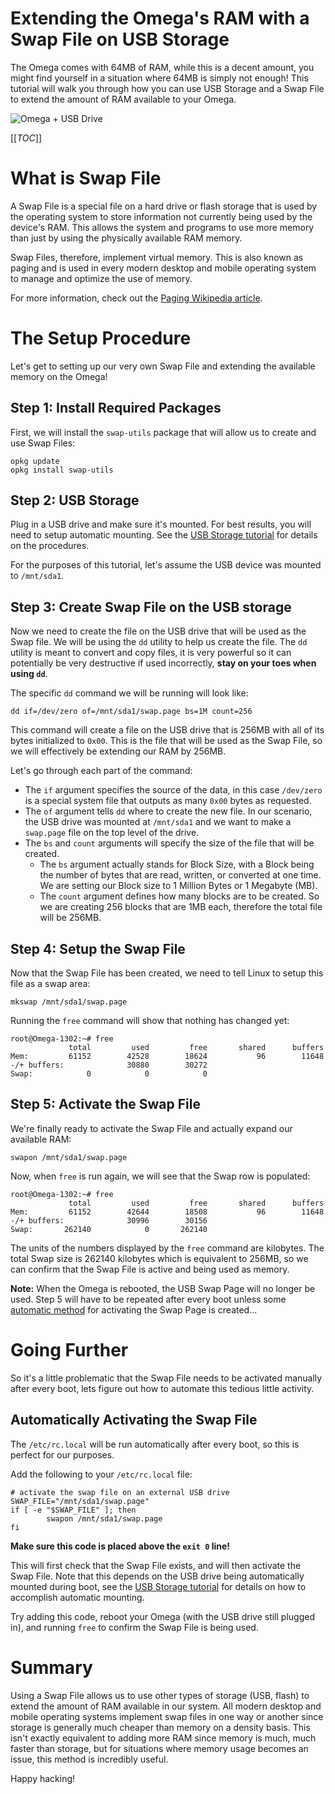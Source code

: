 # Extending the Omega's RAM with a Swap File on USB Storage

The Omega comes with 64MB of RAM, while this is a decent amount, you might find yourself in a situation where 64MB is simply not enough! This tutorial will walk you through how you can use USB Storage and a Swap File to extend the amount of RAM available to your Omega.

![Omega + USB Drive](http://i.imgur.com/MpBslLz.jpg)

[[_TOC_]]


[//]: # (What is a Swap File)

# What is Swap File

A Swap File is a special file on a hard drive or flash storage that is used by the operating system to store information not currently being used by the device's RAM. This allows the system and programs to use more memory than just by using the physically available RAM memory. 

Swap Files, therefore, implement virtual memory. This is also known as paging and is used in every modern desktop and mobile operating system to manage and optimize the use of memory. 

For more information, check out the [Paging Wikipedia article](https://en.wikipedia.org/wiki/Paging).



[//]: # (The Procedure)

# The Setup Procedure

Let's get to setting up our very own Swap File and extending the available memory on the Omega!

[//]: # (Install Packages)

## Step 1: Install Required Packages

First, we will install the `swap-utils` package that will allow us to create and use Swap Files:
```
opkg update
opkg install swap-utils
```


[//]: # (Plug in USB)

## Step 2: USB Storage

Plug in a USB drive and make sure it's mounted. For best results, you will need to setup automatic mounting. See the [USB Storage tutorial](./Using-USB-Storage) for details on the procedures.

For the purposes of this tutorial, let's assume the USB device was mounted to `/mnt/sda1`.


[//]: # (Create Swap File)

## Step 3: Create Swap File on the USB storage

Now we need to create the file on the USB drive that will be used as the Swap file. We will be using the `dd` utility to help us create the file. The `dd` utility is meant to convert and copy files, it is very powerful so it can potentially be very destructive if used incorrectly, **stay on your toes when using `dd`**.

The specific `dd` command we will be running will look like:
```
dd if=/dev/zero of=/mnt/sda1/swap.page bs=1M count=256
```

This command will create a file on the USB drive that is 256MB with all of its bytes initialized to `0x00`. This is the file that will be used as the Swap File, so we will effectively be extending our RAM by 256MB. 

Let's go through each part of the command:
* The `if` argument specifies the source of the data, in this case `/dev/zero` is a special system file that outputs as many `0x00` bytes as requested.
* The `of` argument tells `dd` where to create the new file. In our scenario, the USB drive was mounted at `/mnt/sda1` and we want to make a `swap.page` file on the top level of the drive.
* The `bs` and `count` arguments will specify the size of the file that will be created. 
  * The `bs` argument actually stands for Block Size, with a Block being the number of bytes that are read, written, or converted at one time. We are setting our Block size to 1 Million Bytes or 1 Megabyte (MB). 
  * The `count` argument defines how many blocks are to be created. So we are creating 256 blocks that are 1MB each, therefore the total file will be 256MB. 


[//]: # (Setup the Swap File)

## Step 4: Setup the Swap File

Now that the Swap File has been created, we need to tell Linux to setup this file as a swap area:
```
mkswap /mnt/sda1/swap.page
```

Running the `free` command will show that nothing has changed yet:
```
root@Omega-1302:~# free
             total         used         free       shared      buffers
Mem:         61152        42528        18624           96        11648
-/+ buffers:              30880        30272
Swap:            0            0            0
```


[//]: # (Activating the Swap File)

## Step 5: Activate the Swap File

We're finally ready to activate the Swap File and actually expand our available RAM:
```
swapon /mnt/sda1/swap.page
```

Now, when `free` is run again, we will see that the Swap row is populated:
```
root@Omega-1302:~# free
             total         used         free       shared      buffers
Mem:         61152        42644        18508           96        11648
-/+ buffers:              30996        30156
Swap:       262140            0       262140
```

The units of the numbers displayed by the `free` command are kilobytes. The total Swap size is 262140 kilobytes which is equivalent to 256MB, so we can confirm that the Swap File is active and being used as memory.

**Note:** When the Omega is rebooted, the USB Swap Page will no longer be used. Step 5 will have to be repeated after every boot unless some [automatic method]() for activating the Swap Page is created...

[//]: # (LAZAR: populate that link right above)



[//]: # (Going Further)

# Going Further

So it's a little problematic that the Swap File needs to be activated manually after every boot, lets figure out how to automate this tedious little activity.


[//]: # (Automatically Activating the Swap File)

## Automatically Activating the Swap File

The `/etc/rc.local` will be run automatically after every boot, so this is perfect for our purposes.

Add the following to your `/etc/rc.local` file:
```
# activate the swap file on an external USB drive
SWAP_FILE="/mnt/sda1/swap.page"
if [ -e "$SWAP_FILE" ]; then
        swapon /mnt/sda1/swap.page
fi
```

**Make sure this code is placed above the `exit 0` line!**

This will first check that the Swap File exists, and will then activate the Swap File. Note that this depends on the USB drive being automatically mounted during boot, see the [USB Storage tutorial](./Using-USB-Storage) for details on how to accomplish automatic mounting.

Try adding this code, reboot your Omega (with the USB drive still plugged in), and running `free` to confirm the Swap File is being used.


[//]: # (Summary)

# Summary

Using a Swap File allows us to use other types of storage (USB, flash) to extend the amount of RAM available in our system. All modern desktop and mobile operating systems implement swap files in one way or another since storage is generally much cheaper than memory on a density basis. This isn't exactly equivalent to adding more RAM since memory is much, much faster than storage, but for situations where memory usage becomes an issue, this method is incredibly useful. 

Happy hacking!


